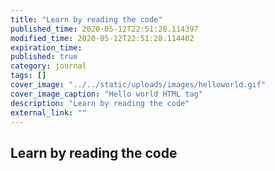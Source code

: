```yaml
---
title: "Learn by reading the code"
published_time: 2020-05-12T22:51:28.114397
modified_time: 2020-05-12T22:51:28.114402
expiration_time: 
published: true
category: journal
tags: []
cover_image: "../../static/uploads/images/helloworld.gif"
cover_image_caption: "Hello world HTML tag"
description: "Learn by reading the code"
external_link: ""
---
```


## Learn by reading the code


